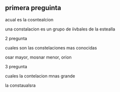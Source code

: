 ## primera preguinta

acual es la cosntealcion

una constalacion es un grupo de iivbales de la estealla

2 pregunta

cuales son las constelaciones mas conocidas

osar mayor, mosnar menor, orion

3 pregunta

cuales la contelacion mnas grande

la constaualsra